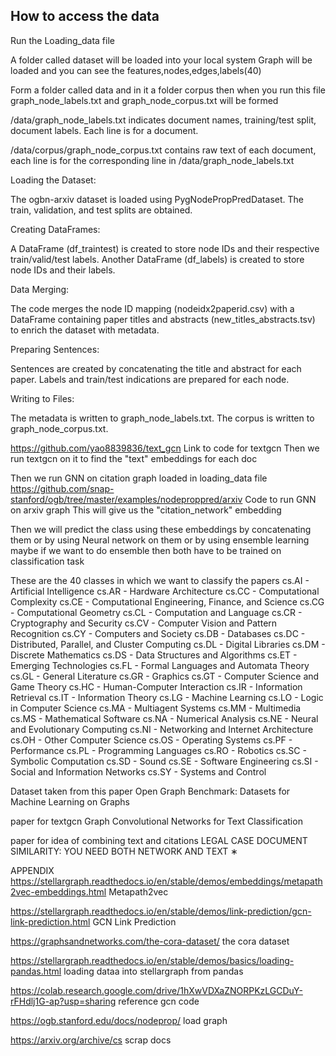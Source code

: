 ## How to access the data
Run the Loading_data file

A folder called dataset will be loaded into your local system
Graph will be loaded and you can see the features,nodes,edges,labels(40)

Form a folder called data and in it a folder corpus
then when you run this file graph_node_labels.txt and graph_node_corpus.txt will be formed

/data/graph_node_labels.txt indicates document names, training/test split, document labels. Each line is for a document.

/data/corpus/graph_node_corpus.txt contains raw text of each document, each line is for the corresponding line in /data/graph_node_labels.txt

Loading the Dataset:

  The ogbn-arxiv dataset is loaded using PygNodePropPredDataset.
    The train, validation, and test splits are obtained.

Creating DataFrames:

  A DataFrame (df_traintest) is created to store node IDs and their respective train/valid/test labels.
    Another DataFrame (df_labels) is created to store node IDs and their labels.

Data Merging:

  The code merges the node ID mapping (nodeidx2paperid.csv) with a DataFrame containing paper titles and abstracts (new_titles_abstracts.tsv) to enrich the dataset with metadata.

Preparing Sentences:

  Sentences are created by concatenating the title and abstract for each paper.
    Labels and train/test indications are prepared for each node.

Writing to Files:

  The metadata is written to graph_node_labels.txt.
    The corpus is written to graph_node_corpus.txt.

https://github.com/yao8839836/text_gcn
Link to code for textgcn
Then we run textgcn on it to find the "text" embeddings for each doc

Then we run GNN on citation graph loaded in loading_data file
https://github.com/snap-stanford/ogb/tree/master/examples/nodeproppred/arxiv
Code to run GNN on arxiv graph
This will give us the "citation_network" embedding

Then we will predict the class using these embeddings by concatenating them or by using Neural network on them or by using ensemble learning maybe 
if we want to do ensemble then both have to be trained on classification task 

These are the 40 classes in which we want to classify the papers
cs.AI - Artificial Intelligence
cs.AR - Hardware Architecture
cs.CC - Computational Complexity
cs.CE - Computational Engineering, Finance, and Science
cs.CG - Computational Geometry
cs.CL - Computation and Language
cs.CR - Cryptography and Security
cs.CV - Computer Vision and Pattern Recognition
cs.CY - Computers and Society
cs.DB - Databases
cs.DC - Distributed, Parallel, and Cluster Computing
cs.DL - Digital Libraries
cs.DM - Discrete Mathematics
cs.DS - Data Structures and Algorithms
cs.ET - Emerging Technologies
cs.FL - Formal Languages and Automata Theory
cs.GL - General Literature
cs.GR - Graphics
cs.GT - Computer Science and Game Theory
cs.HC - Human-Computer Interaction
cs.IR - Information Retrieval
cs.IT - Information Theory
cs.LG - Machine Learning
cs.LO - Logic in Computer Science
cs.MA - Multiagent Systems
cs.MM - Multimedia
cs.MS - Mathematical Software
cs.NA - Numerical Analysis
cs.NE - Neural and Evolutionary Computing
cs.NI - Networking and Internet Architecture
cs.OH - Other Computer Science
cs.OS - Operating Systems
cs.PF - Performance
cs.PL - Programming Languages
cs.RO - Robotics
cs.SC - Symbolic Computation
cs.SD - Sound
cs.SE - Software Engineering
cs.SI - Social and Information Networks
cs.SY - Systems and Control

Dataset taken from this paper
Open Graph Benchmark:
Datasets for Machine Learning on Graphs

paper for textgcn
Graph Convolutional Networks for Text Classification

paper for idea of combining text and citations
LEGAL CASE DOCUMENT SIMILARITY: YOU NEED BOTH
NETWORK AND TEXT ∗

APPENDIX
https://stellargraph.readthedocs.io/en/stable/demos/embeddings/metapath2vec-embeddings.html
Metapath2vec

https://stellargraph.readthedocs.io/en/stable/demos/link-prediction/gcn-link-prediction.html
GCN Link Prediction

https://graphsandnetworks.com/the-cora-dataset/
the cora dataset

https://stellargraph.readthedocs.io/en/stable/demos/basics/loading-pandas.html
loading dataa into stellargraph from pandas

https://colab.research.google.com/drive/1hXwVDXaZNORPKzLGCDuY-rFHdlj1G-ap?usp=sharing
reference gcn code

https://ogb.stanford.edu/docs/nodeprop/
load graph

https://arxiv.org/archive/cs
scrap docs


